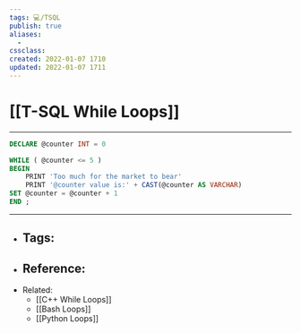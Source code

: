 ```yaml
---
tags: 💻️/TSQL 
publish: true
aliases:
  - 
cssclass: 
created: 2022-01-07 1710
updated: 2022-01-07 1711
---
```


# [[T-SQL While Loops]]

---

```sql
DECLARE @counter INT = 0

WHILE ( @counter <= 5 )
BEGIN
	PRINT 'Too much for the market to bear'
	PRINT '@counter value is:' + CAST(@counter AS VARCHAR)
SET @counter = @counter + 1
END ;
```

---

- Tags: 
	- 
- Reference:
	- 
- Related:
	- [[C++ While Loops]]
	- [[Bash Loops]]
	- [[Python Loops]]
